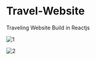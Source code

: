 # Travel-Website
Traveling Website Build in Reactjs 

![1](https://user-images.githubusercontent.com/77249679/133460697-deebce7d-d2e7-4aa0-9e86-0f77da08c705.PNG)

![2](https://user-images.githubusercontent.com/77249679/133460736-f605480e-913d-44b6-9cb4-33098663f4ef.PNG)
